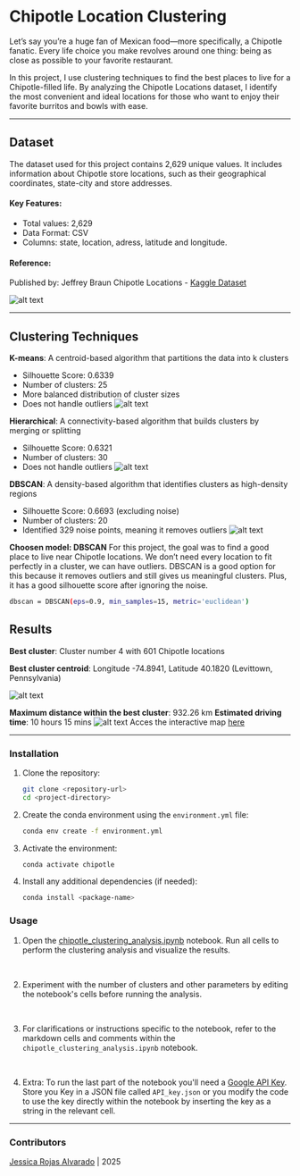 
# Chipotle Location Clustering
Let’s say you’re a huge fan of Mexican food—more specifically, a Chipotle fanatic. Every life choice you make revolves around one thing: being as close as possible to your favorite restaurant.

In this project, I use clustering techniques to find the best places to live for a Chipotle-filled life. By analyzing the Chipotle Locations dataset, I identify the most convenient and ideal locations for those who want to enjoy their favorite burritos and bowls with ease.

---

## Dataset
The dataset used for this project contains 2,629 unique values. It includes information about Chipotle store locations, such as their geographical coordinates, state-city and store addresses.

#### Key Features:
- Total values: 2,629
- Data Format: CSV
- Columns: state, location, adress, latitude and longitude.

#### Reference:
Published by: Jeffrey Braun
Chipotle Locations - [Kaggle Dataset](https://www.kaggle.com/datasets/jeffreybraun/chipotle-locations)

![alt text](visualizations/map_all_chipotle_locations.png)

---

## Clustering Techniques
**K-means**: A centroid-based algorithm that partitions the data into k clusters
- Silhouette Score: 0.6339
- Number of clusters: 25
- More balanced distribution of cluster sizes
- Does not handle outliers
![alt text](visualizations/clustering_map_kmeans_fine-grained.png)

**Hierarchical**: A connectivity-based algorithm that builds clusters by merging or splitting
- Silhouette Score: 0.6321
- Number of clusters: 30
- Does not handle outliers
![alt text](visualizations/clustering_map_hierarchical.png)

**DBSCAN**: A density-based algorithm that identifies clusters as high-density regions
- Silhouette Score: 0.6693 (excluding noise)
- Number of clusters: 20
- Identified 329 noise points, meaning it removes outliers
![alt text](visualizations/clustering_map_DBSCAN.png)

**Choosen model: DBSCAN**
For this project, the goal was to find a good place to live near Chipotle locations. We don’t need every location to fit perfectly in a cluster, we can have outliers. DBSCAN is a good option for this because it removes outliers and still gives us meaningful clusters. Plus, it has a good silhouette score after ignoring the noise.
```bash
dbscan = DBSCAN(eps=0.9, min_samples=15, metric='euclidean')
```

## Results
**Best cluster**: Cluster number 4 with 601 Chipotle locations

**Best cluster centroid**: Longitude -74.8941, Latitude 40.1820 (Levittown, Pennsylvania)

![alt text](visualizations/map_best_living_location.png)

**Maximum distance within the best cluster**: 932.26 km
**Estimated driving time**: 10 hours 15 mins
![alt text](visualizations/map_driving_route.png)
Acces the interactive map [here](visualizations/map_driving_route.html)

---
### Installation

1. Clone the repository:

   ```bash
   git clone <repository-url>
   cd <project-directory>
   ```

2. Create the conda environment using the `environment.yml` file:

   ```bash
   conda env create -f environment.yml
   ```

3. Activate the environment:

   ```bash
   conda activate chipotle
   ```

4. Install any additional dependencies (if needed):

   ```bash
   conda install <package-name>
   ```

### Usage
1. Open the [chipotle_clustering_analysis.ipynb](chipotle_clustering_analysis.ipynb) notebook. 
Run all cells to perform the clustering analysis and visualize the results.
<br />

2. Experiment with the number of clusters and other parameters by editing the notebook's cells before running the analysis.
<br />

3. For clarifications or instructions specific to the notebook, refer to the markdown cells and comments within the `chipotle_clustering_analysis.ipynb` notebook.
<br />

4. Extra: To run the last part of the notebook you'll need a [Google API Key](https://developers.google.com/maps/documentation/directions/start). Store you Key in a JSON file called `API_key.json` or you modify the code to use the key directly within the notebook by inserting the key as a string in the relevant cell.

***
### Contributors
[Jessica Rojas Alvarado](https://github.com/jessrojasal) | 2025

